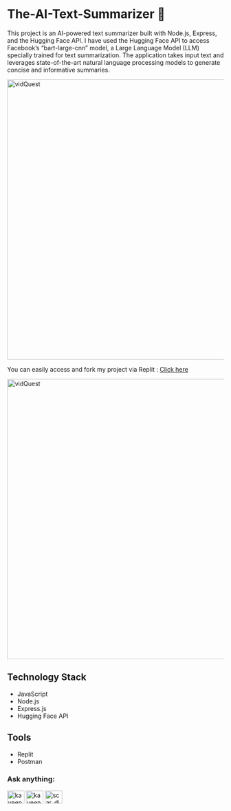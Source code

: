 # The-AI-Text-Summarizer 💬

<p>This project is an AI-powered text summarizer built with Node.js, Express, and the Hugging Face API. I have used the Hugging Face API to access Facebook’s “bart-large-cnn” model, a Large Language Model (LLM) specially trained for text summarization.  The application takes input text and leverages state-of-the-art natural language processing models to generate concise and informative summaries.</p>

<img width="650" src="https://github.com/Scar1109/Readme-Resources/blob/main/Screenshot%202023-12-29%20053902.png" alt="vidQuest">

You can easily access and fork my project via Replit : <a href="https://replit.com/@scar2001/The-AI-Text-Summarizer">Click here</a>

<img width="650" src="https://github.com/Scar1109/Readme-Resources/blob/main/Screenshot%202023-12-29%20053947.png" alt="vidQuest">

## Technology Stack

- JavaScript
- Node.js
- Express.js
- Hugging Face API

## Tools

- Replit
- Postman

<h3 align="left">Ask anything:</h3>
<p align="left">
<a href="https://linkedin.com/in/kaveendinethma" target="blank"><img align="center" src="https://raw.githubusercontent.com/rahuldkjain/github-profile-readme-generator/master/src/images/icons/Social/linked-in-alt.svg" alt="kaveendinethma" height="30" width="40" /></a>
<a href="https://fb.com/kaveen dinethma" target="blank"><img align="center" src="https://raw.githubusercontent.com/rahuldkjain/github-profile-readme-generator/master/src/images/icons/Social/facebook.svg" alt="kaveen dinethma" height="30" width="40" /></a>
<a href="https://www.instagram.com/kavee_dineth/" target="blank"><img align="center" src="https://raw.githubusercontent.com/rahuldkjain/github-profile-readme-generator/master/src/images/icons/Social/instagram.svg" alt="scar_dineth" height="30" width="40" /></a>
</p>


